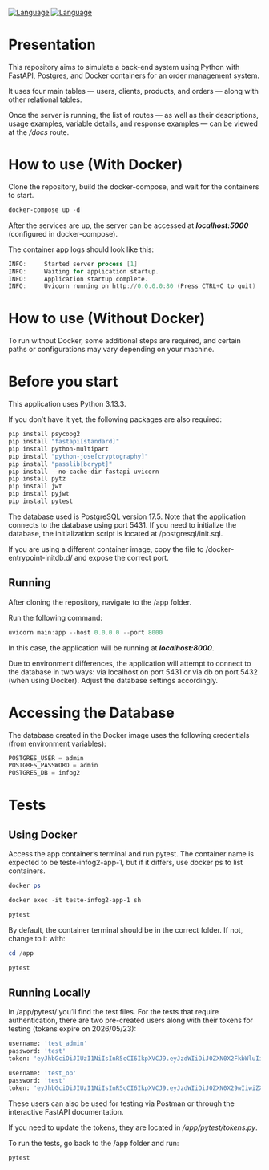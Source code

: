 [![Language](https://img.shields.io/badge/lang-pt--BR-green.svg)](https://github.com/cnmurakami/infog2/blob/main/readme.md)
[![Language](https://img.shields.io/badge/lang-en--US-blue.svg)](https://github.com/cnmurakami/infog2/blob/main/readme-en.md)

# Presentation

This repository aims to simulate a back-end system using Python with FastAPI, Postgres, and Docker containers for an order management system.

It uses four main tables — users, clients, products, and orders — along with other relational tables.

Once the server is running, the list of routes — as well as their descriptions, usage examples, variable details, and response examples — can be viewed at the <i>/docs</i> route.

# How to use (With Docker)

Clone the repository, build the docker-compose, and wait for the containers to start.

```powershell
docker-compose up -d
```

After the services are up, the server can be accessed at <i><b>localhost:5000</b></i> (configured in docker-compose).

The container app logs should look like this:

```powershell
INFO:     Started server process [1]
INFO:     Waiting for application startup.
INFO:     Application startup complete.
INFO:     Uvicorn running on http://0.0.0.0:80 (Press CTRL+C to quit)
```

# How to use (Without Docker)

To run without Docker, some additional steps are required, and certain paths or configurations may vary depending on your machine.

# Before you start
This application uses Python 3.13.3.

If you don’t have it yet, the following packages are also required:

```powershell
pip install psycopg2
pip install "fastapi[standard]"
pip install python-multipart
pip install "python-jose[cryptography]"
pip install "passlib[bcrypt]"
pip install --no-cache-dir fastapi uvicorn
pip install pytz
pip install jwt
pip install pyjwt
pip install pytest
```

The database used is PostgreSQL version 17.5.
Note that the application connects to the database using port 5431.
If you need to initialize the database, the initialization script is located at /postgresql/init.sql.

If you are using a different container image, copy the file to /docker-entrypoint-initdb.d/ and expose the correct port.

## Running
After cloning the repository, navigate to the /app folder.

Run the following command:

```powershell
uvicorn main:app --host 0.0.0.0 --port 8000
```

In this case, the application will be running at <i><b>localhost:8000</b></i>.

Due to environment differences, the application will attempt to connect to the database in two ways: via localhost on port 5431 or via db on port 5432 (when using Docker).
Adjust the database settings accordingly.

# Accessing the Database

The database created in the Docker image uses the following credentials (from environment variables):

```powershell
POSTGRES_USER = admin
POSTGRES_PASSWORD = admin
POSTGRES_DB = infog2
```

# Tests

## Using Docker
Access the app container’s terminal and run pytest. The container name is expected to be teste-infog2-app-1, but if it differs, use docker ps to list containers.

```powershell
docker ps

docker exec -it teste-infog2-app-1 sh 

pytest
```

By default, the container terminal should be in the correct folder. If not, change to it with:

```powershell
cd /app

pytest
```

## Running Locally

In /app/pytest/ you’ll find the test files.
For the tests that require authentication, there are two pre-created users along with their tokens for testing (tokens expire on 2026/05/23):

```python
username: 'test_admin'
password: 'test'
token: 'eyJhbGciOiJIUzI1NiIsInR5cCI6IkpXVCJ9.eyJzdWIiOiJ0ZXN0X2FkbWluIiwiZXhwIjozNTc5NTU3MjI0fQ.TUlWVlBMlXsZHq3KOob3k9W4yxWSyntLpLt5NBLU5nk'

username: 'test_op'
password: 'test'
token: 'eyJhbGciOiJIUzI1NiIsInR5cCI6IkpXVCJ9.eyJzdWIiOiJ0ZXN0X29wIiwiZXhwIjozNTc5NTU3MjYwfQ.4MBK3vdUqg1E1r_ITkNv7gnbSdktO-43lAo57dhR3J0'
```

These users can also be used for testing via Postman or through the interactive FastAPI documentation.

If you need to update the tokens, they are located in <i>/app/pytest/tokens.py</i>.

To run the tests, go back to the </i>/app</i> folder and run:

```powershell
pytest
```